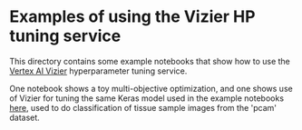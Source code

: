 # Examples of using the Vizier HP tuning service

This directory contains some example notebooks that show how to use the [Vertex AI
Vizier](https://cloud.google.com/vertex-ai/docs/vizier/overview) hyperparameter tuning service.

One notebook shows a toy multi-objective optimization, and one shows use of Vizier for tuning the
same Keras model used in the example notebooks [here](../image_classification/pcam/), used to do
classification of tissue sample images from the 'pcam' dataset.
